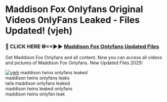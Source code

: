 # Maddison Fox Onlyfans Original Videos 0nlyFans Leaked - Files Updated! (vjeh)

<h3>🔴 CLICK HERE 🌐==►► <a href="https://tinyurl.com/3hn5wdd3" rel="nofollow">Maddison Fox Onlyfans Updated Files</a></h3>

Get Maddison Fox Onlyfans and all content. Now you can access all videos and pictures of Maddison Fox Onlyfans. New Updated Files 2025!

[![vjeh](https://i.imgur.com/4HnBqBT.gif)](https://tinyurl.com/3hn5wdd3)
maddison twins onlyfans leaked<br>
maddison twins onlyfans leaks<br>
taila maddison onlyfans leaked<br>
maddison twins leaked onlyfans<br>
maddison twins onlyfan leak